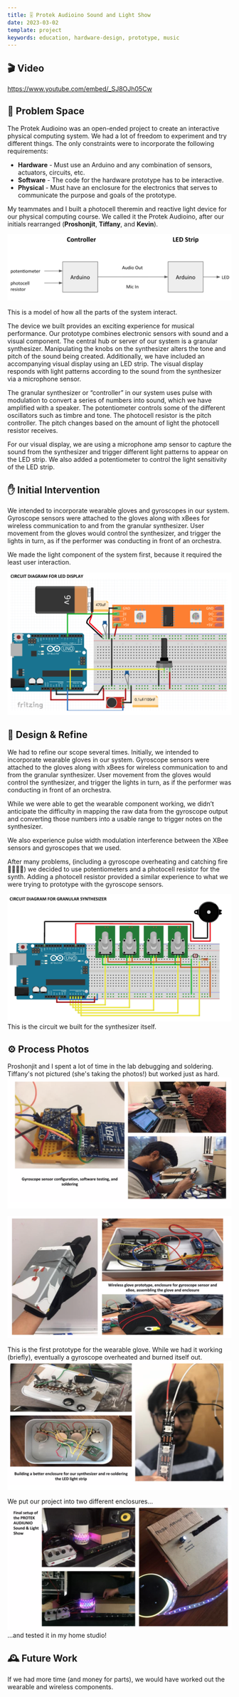 ```yaml
---
title: 🎚 Protek Audioino Sound and Light Show
date: 2023-03-02
template: project
keywords: education, hardware-design, prototype, music
---
```

## 🎬 Video
https://www.youtube.com/embed/_SJ8OJh05Cw

## 🤔 Problem Space
The Protek Audioino was an open-ended project to create an interactive physical computing system. We had a lot of freedom to experiment and try different things. The only constraints were to incorporate the following requirements:
- **Hardware** - Must use an Arduino and any combination of sensors, actuators, circuits, etc.
- **Software** - The code for the hardware prototype has to be interactive.
- **Physical** - Must have an enclosure for the electronics that serves to communicate the purpose and goals of the prototype.

My teammates and I built a photocell theremin and reactive light device for our physical computing course. We called it the Protek Audioino, after our initials rearranged (**Proshonjit**, **Tiffany**, and **Kevin**).

 ![Example signal flow](./img/synth-1.png "Example signal flow")
        
This is a model of how all the parts of the system interact.

The device we built provides an exciting experience for musical performance. Our prototype combines electronic sensors with sound and a visual component. The central hub or server of our system is a granular synthesizer. Manipulating the knobs on the synthesizer alters the tone and pitch of the sound being created. Additionally, we have included an accompanying visual display using an LED strip. The visual display responds with light patterns according to the sound from the synthesizer via a microphone sensor.

The granular synthesizer or “controller” in our system uses pulse with modulation to convert a series of numbers into sound, which we have amplified with a speaker. The potentiometer controls some of the different oscillators such as timbre and tone. The photocell resistor is the pitch controller. The pitch changes based on the amount of light the photocell resistor receives.

For our visual display, we are using a microphone amp sensor to capture the sound from the synthesizer and trigger different light patterns to appear on the LED strip. We also added a potentiometer to control the light sensitivity of the LED strip.
          
## ✋ Initial Intervention
We intended to incorporate wearable gloves and gyroscopes in our system. Gyroscope sensors were attached to the gloves along with xBees for wireless communication to and from the granular synthesizer. User movement from the gloves would control the synthesizer, and trigger the lights in turn, as if the performer was conducting in front of an orchestra.

We made the light component of the system first, because it required the least user interaction.

![Example circuit diagram](./img/synth-2.png "Circuit diagram 1")
          
## 🎨 Design & Refine
We had to refine our scope several times. Initially, we intended to incorporate wearable gloves in our system. Gyroscope sensors were attached to the gloves along with xBees for wireless communication to and from the granular synthesizer. User movement from the gloves would control the synthesizer, and trigger the lights in turn, as if the performer was conducting in front of an orchestra.

While we were able to get the wearable component working, we didn’t anticipate the difficulty in mapping the raw data from the gyroscope output and converting those numbers into a usable range to trigger notes on the synthesizer.

We also experience pulse width modulation interference between the XBee sensors and gyroscopes that we used.

After many problems, (including a gyroscope overheating and catching fire 👨‍🚒🧯🔥) we decided to use potentiometers and a photocell resistor for the synth. Adding a photocell resistor provided a similar experience to what we were trying to prototype with the gyroscope sensors.

![Circuit Diagram 2](./img/synth-3.png "Example circuit diagram 2")
This is the circuit we built for the synthesizer itself.

## ⚙️ Process Photos
Proshonjit and I spent a lot of time in the lab debugging and soldering. Tiffany's not pictured (she's taking the photos!) but worked just as hard.
![Working on prototype](./img/synth-4.png "Working on the prototype")

![Example working prototype](./img/synth-5.png "Example working prototype")

This is the first prototype for the wearable glove. While we had it working (briefly), eventually a gyroscope overheated and burned itself out.
![Adding a new enclosure](./img/synth-6.png "Adding a new enclosure")
              
We put our project into two different enclosures...
![Testing in the home studio](./img/synth-7.png "Testing in the home studio")            
...and tested it in my home studio!
            
## 🕰 Future Work                
If we had more time (and money for parts), we would have worked out the wearable and wireless components.

